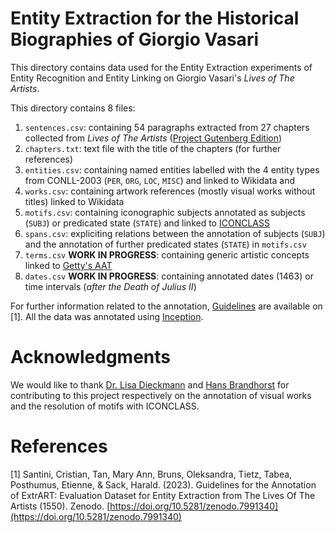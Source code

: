 # Entity Extraction for the Historical Biographies of Giorgio Vasari

This directory contains data used for the Entity Extraction experiments of Entity Recognition and Entity Linking on Giorgio Vasari's *Lives of The Artists*.

This directory contains 8 files:

1. `sentences.csv`: containing 54 paragraphs extracted from 27 chapters collected from *Lives of The Artists* ([Project Gutenberg Edition](https://www.gutenberg.org/ebooks/25326))
2. `chapters.txt`: text file with the title of the chapters (for further references)
3. `entities.csv`: containing named entities labelled with the 4 entity types from CONLL-2003 (`PER`, `ORG`, `LOC`, `MISC`) and linked to Wikidata and
4. `works.csv`: containing artwork references (mostly visual works without titles) linked to Wikidata
5. `motifs.csv`: containing iconographic subjects annotated as subjects (`SUBJ`) or predicated state (`STATE`) and linked to [ICONCLASS](www.iconclass.org)
6. `spans.csv`: expliciting relations between the annotation of subjects (`SUBJ`) and the annotation of further predicated states (`STATE`) in `motifs.csv`
7. `terms.csv` **WORK IN PROGRESS**: containing generic artistic concepts linked to [Getty's AAT](https://www.getty.edu/research/tools/vocabularies/aat/)
8. `dates.csv` **WORK IN PROGRESS**: containing annotated dates (1463) or time intervals (*after the Death of Julius II*) 


For further information related to the annotation, [Guidelines](https://doi.org/10.5281/zenodo.7991340) are available on \[1\]. All the data was annotated using [Inception](https://inception-project.github.io/).


# Acknowledgments

We would like to thank [Dr. Lisa Dieckmann](https://nfdi4culture.de/about-us/people/fdcb9926-ef37-400a-8a64-064d7d48f198.html) and [Hans Brandhorst](https://nl.linkedin.com/in/hans-brandhorst-b032591b) for contributing to this project respectively on the annotation of visual works and the resolution of motifs with ICONCLASS.


# References

\[1\] Santini, Cristian, Tan, Mary Ann, Bruns, Oleksandra, Tietz, Tabea, Posthumus, Etienne, & Sack, Harald. (2023). Guidelines for the Annotation of ExtrART: Evaluation Dataset for Entity Extraction from The Lives Of The Artists (1550). Zenodo. [https://doi.org/10.5281/zenodo.7991340](https://doi.org/10.5281/zenodo.7991340)


